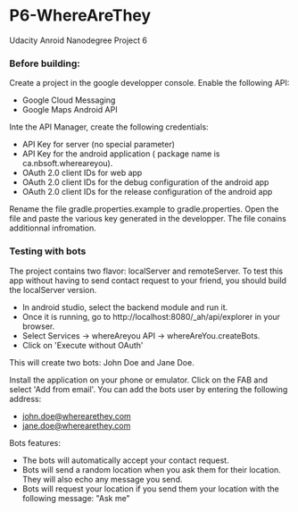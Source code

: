 # P6-WhereAreThey
Udacity Anroid Nanodegree Project 6

### Before building:

Create a project in the google developper console.
Enable the following API:

- Google Cloud Messaging 
- Google Maps Android API

Inte the API Manager, create the following credentials:

- API Key for server (no special parameter)
- API Key for the android application ( package name is ca.nbsoft.whereareyou).
- OAuth 2.0 client IDs for web app
- OAuth 2.0 client IDs for the debug configuration of the android app
- OAuth 2.0 client IDs for the release configuration of the android app

Rename the file gradle.properties.example to gradle.properties.
Open the file and paste the various key generated in the developper. The file conains additionnal infromation.

### Testing with bots

The project contains two flavor: localServer and remoteServer. To test this app without having to send contact request to your friend, you should build the localServer version.

- In android studio, select the backend module and run it.
- Once it is running, go to http://localhost:8080/_ah/api/explorer in your browser.
- Select Services -> whereAreyou API -> whereAreYou.createBots.
- Click on 'Execute without OAuth'

This will create two bots: John Doe and Jane Doe.

Install the application on your phone or emulator. Click on the FAB and select 'Add from email'.
You can add the bots user by entering the following address:
  - john.doe@wherearethey.com
  - jane.doe@wherearethey.com

Bots features:
- The bots will automatically accept your contact request.
- Bots will send a random location when you ask them for their location. They will also echo any message you send.
- Bots will request your location if you send them your location with the following message: "Ask me"



